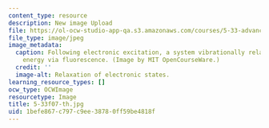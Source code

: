```yaml
---
content_type: resource
description: New image Upload
file: https://ol-ocw-studio-app-qa.s3.amazonaws.com/courses/5-33-advanced-chemical-experimentation-and-instrumentation-fall-2007/1befe867c797c9ee38780ff59be4818f_5-33f07-th.jpg
file_type: image/jpeg
image_metadata:
  caption: Following electronic excitation, a system vibrationally relaxes and releases
    energy via fluorescence. (Image by MIT OpenCourseWare.)
  credit: ''
  image-alt: Relaxation of electronic states.
learning_resource_types: []
ocw_type: OCWImage
resourcetype: Image
title: 5-33f07-th.jpg
uid: 1befe867-c797-c9ee-3878-0ff59be4818f
---
```

